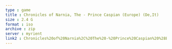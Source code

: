 ```yaml
---
type : game
title : Chronicles of Narnia, The - Prince Caspian (Europe) (De,It)
size : 2.4 G
format : iso
archive : zip
server : myrient
link2 : Chronicles%20of%20Narnia%2C%20The%20-%20Prince%20Caspian%20%28Europe%29%20%28De%2CIt%29
---
```


